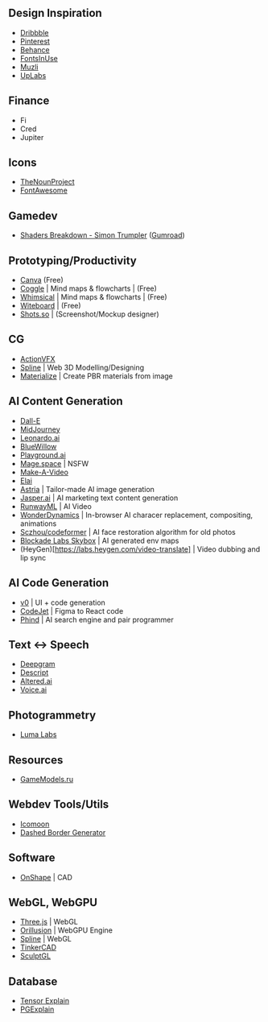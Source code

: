 ## Design Inspiration
- [Dribbble](https://dribbble.com)
- [Pinterest](https://pinterest.com)
- [Behance](https://www.behance.net)
- [FontsInUse](https://fontsinuse.com)
- [Muzli](https://muz.li)
- [UpLabs](https://www.uplabs.com)

## Finance
- Fi
- Cred
- Jupiter

## Icons
- [TheNounProject](https://thenounproject.com)
- [FontAwesome](https://fontawesome.com)

## Gamedev
- [Shaders Breakdown - Simon Trumpler](https://simonschreibt.de/) ([Gumroad](https://simonschreibt.gumroad.com/))

## Prototyping/Productivity
- [Canva](https://www.canva.com/) (Free)
- [Coggle](https://coggle.it/) | Mind maps & flowcharts | (Free)
- [Whimsical](https://whimsical.com/) | Mind maps & flowcharts | (Free)
- [Witeboard](https://witeboard.com/) | (Free)
- [Shots.so](https://shots.so/) | (Screenshot/Mockup designer)

## CG
- [ActionVFX](https://www.actionvfx.com/)
- [Spline](https://spline.design/) | Web 3D Modelling/Designing
- [Materialize](https://boundingboxsoftware.com/materialize/index.php) | Create PBR materials from image

## AI Content Generation
- [Dall-E](https://labs.openai.com/)
- [MidJourney](https://www.midjourney.com/)
- [Leonardo.ai](https://app.leonardo.ai/)
- [BlueWillow](https://www.bluewillow.ai/)
- [Playground.ai](https://playgroundai.com/)
- [Mage.space](https://www.mage.space/) | NSFW
- [Make-A-Video](https://makeavideo.studio/)
- [Elai](https://elai.io/)
- [Astria](https://www.strmr.com/) | Tailor-made AI image generation
- [Jasper.ai](https://app.jasper.ai/) | AI marketing text content generation
- [RunwayML](https://runwayml.com/) | AI Video
- [WonderDynamics](https://wonderdynamics.com/) | In-browser AI characer replacement, compositing, animations
- [Sczhou/codeformer](https://replicate.com/sczhou/codeformer) | AI face restoration algorithm for old photos
- [Blockade Labs Skybox](https://skybox.blockadelabs.com/) | AI generated env maps
- (HeyGen)[https://labs.heygen.com/video-translate] | Video dubbing and lip sync

## AI Code Generation
- [v0](https://v0.dev/) | UI + code generation
- [CodeJet](https://www.codejet.ai/) | Figma to React code
- [Phind](https://www.phind.com/) | AI search engine and pair programmer

## Text <-> Speech
- [Deepgram](https://deepgram.com/)
- [Descript](https://www.descript.com/)
- [Altered.ai](https://www.altered.ai/)
- [Voice.ai](https://voice.ai/)

## Photogrammetry
- [Luma Labs](https://lumalabs.ai/)

## Resources
- [GameModels.ru](https://gamemodels.ru/)

## Webdev Tools/Utils
- [Icomoon](https://icomoon.io/app/)
- [Dashed Border Generator](https://kovart.github.io/dashed-border-generator/)

## Software
- [OnShape](https://www.onshape.com/en/) | CAD

## WebGL, WebGPU
- [Three.js](https://threejs.org/) | WebGL
- [Orillusion](https://www.orillusion.com/en/) | WebGPU Engine
- [Spline](https://spline.design/) | WebGL
- [TinkerCAD](https://www.tinkercad.com/)
- [SculptGL](https://stephaneginier.com/sculptgl/)

## Database
- [Tensor Explain](https://explain.tensor.ru/)
- [PGExplain](https://www.pgexplain.dev/)
